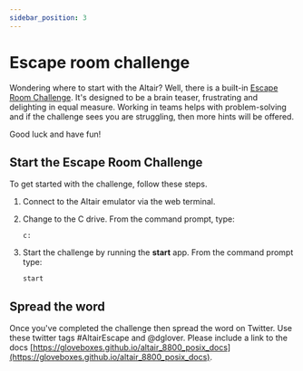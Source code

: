 ```yaml
---
sidebar_position: 3
---
```


# Escape room challenge

Wondering where to start with the Altair? Well, there is a built-in [Escape Room Challenge](https://en.wikipedia.org/wiki/Escape_room). It's designed to be a brain teaser, frustrating and delighting in equal measure. Working in teams helps with problem-solving and if the challenge sees you are struggling, then more hints will be offered.

Good luck and have fun!

## Start the Escape Room Challenge

To get started with the challenge, follow these steps.

1. Connect to the Altair emulator via the web terminal.
1. Change to the C drive. From the command prompt, type:

    ```cpm
    c:
    ```

1. Start the challenge by running the **start** app. From the command prompt type:

    ```cpm
    start
    ```

## Spread the word

Once you've completed the challenge then spread the word on Twitter. Use these twitter tags #AltairEscape and @dglover. Please include a link to the docs [https://gloveboxes.github.io/altair_8800_posix_docs](https://gloveboxes.github.io/altair_8800_posix_docs).
